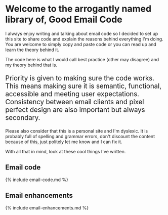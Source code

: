 # Welcome to the arrogantly named library of, Good Email Code
I always enjoy writing and talking about email code so I decided to set up this site to share code and explain the reasons behind everything I'm doing.  You are welcome to simply copy and paste code or you can read up and learn the theory behind it.

The code here is what I would call best practice (other may disagree) and my theory behind that is.
<p style="font-size:1.5em">Priority is given to making sure the code works. This means making sure it is semantic, functional, accessible and meeting user expectations.  Consistency between email clients and pixel perfect design are also important but always secondary.</p>

Please also consider that this is a personal site and I'm dyslexic. It is probably full of spelling and grammar errors, don't discount the content because of this, just politely let me know and I can fix it.

With all that in mind, look at these cool things I've written.

## Email code

{% include email-code.md %}

## Email enhancements

{% include email-enhancements.md %}
